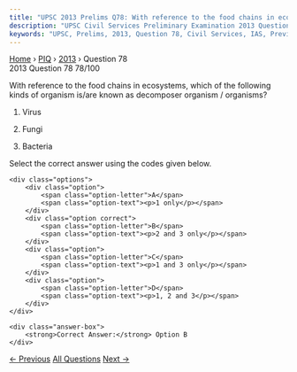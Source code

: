 ```yaml
---
title: "UPSC 2013 Prelims Q78: With reference to the food chains in ecosystems, which of th..."
description: "UPSC Civil Services Preliminary Examination 2013 Question 78 with options and answer"
keywords: "UPSC, Prelims, 2013, Question 78, Civil Services, IAS, Previous Year Questions"
---
```


<nav class="breadcrumb">
    <a href="../../">Home</a>
    <span>›</span>
    <a href="../">PIQ</a>
    <span>›</span>
    <a href="./">2013</a>
    <span>›</span>
    <span>Question 78</span>
</nav>

<div class="question-header">
    <div class="question-meta">
        <span class="year-badge">2013</span>
        <span class="question-number">Question 78</span>
        <span class="progress">78/100</span>
    </div>
    <div class="progress-bar">
        <div class="progress-fill" style="width: 78.0%"></div>
    </div>
</div>

<div class="question-content">
    <div class="question-text">
        <p>With reference to the food chains in ecosystems, which of the following kinds of organism is/are known as decomposer organism / organisms?</p>
<ol>
<li>
<p>Virus</p>
</li>
<li>
<p>Fungi</p>
</li>
<li>
<p>Bacteria</p>
</li>
</ol>
<p>Select the correct answer using the codes given below.</p>
    </div>
    
    <div class="options">
        <div class="option">
            <span class="option-letter">A</span>
            <span class="option-text"><p>1 only</p></span>
        </div>
        <div class="option correct">
            <span class="option-letter">B</span>
            <span class="option-text"><p>2 and 3 only</p></span>
        </div>
        <div class="option">
            <span class="option-letter">C</span>
            <span class="option-text"><p>1 and 3 only</p></span>
        </div>
        <div class="option">
            <span class="option-letter">D</span>
            <span class="option-text"><p>1, 2 and 3</p></span>
        </div>
    </div>

    <div class="answer-box">
        <strong>Correct Answer:</strong> Option B
    </div>
</div>

<div class="question-nav">
    <a href="../q077-consider-the-following-bhakti-saints-1-dadu-dayal/" class="nav-btn prev">← Previous</a>
    <a href="../" class="nav-btn center">All Questions</a>
    <a href="../q079-the-most-important-fishing-grounds-of-the-world-ar/" class="nav-btn next">Next →</a>
</div>
